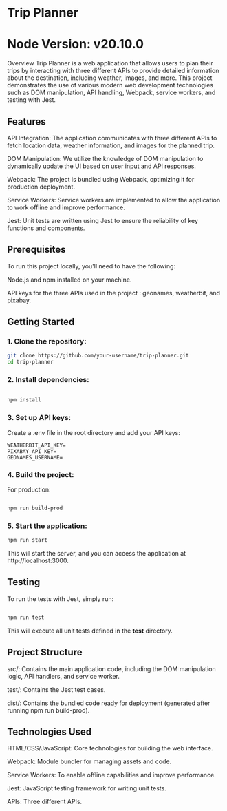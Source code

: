 
# Trip Planner
# Node Version: v20.10.0
Overview
Trip Planner is a web application that allows users to plan their trips by interacting with three different APIs to provide detailed information about the destination, including weather, images, and more. This project demonstrates the use of various modern web development technologies such as DOM manipulation, API handling, Webpack, service workers, and testing with Jest.

## Features
API Integration: The application communicates with three different APIs to fetch location data, weather information, and images for the planned trip.

DOM Manipulation: We utilize the knowledge of DOM manipulation to dynamically update the UI based on user input and API responses.

Webpack: The project is bundled using Webpack, optimizing it for production deployment.

Service Workers: Service workers are implemented to allow the application to work offline and improve performance.

Jest: Unit tests are written using Jest to ensure the reliability of key functions and components.

## Prerequisites
To run this project locally, you'll need to have the following:

Node.js and npm installed on your machine.

API keys for the three APIs used in the project : geonames, weatherbit, and pixabay.

## Getting Started
### 1. Clone the repository:
```bash
git clone https://github.com/your-username/trip-planner.git
cd trip-planner
```
### 2. Install dependencies:
```bash

npm install
```
### 3. Set up API keys:
Create a .env file in the root directory and add your API keys:

```
WEATHERBIT_API_KEY=
PIXABAY_API_KEY=
GEONAMES_USERNAME=
```
### 4. Build the project:
For production:

```bash

npm run build-prod
```
### 5. Start the application:
```bash
npm run start
```
This will start the server, and you can access the application at http://localhost:3000.

## Testing
To run the tests with Jest, simply run:

```bash

npm run test
```

This will execute all unit tests defined in the __test__ directory.

## Project Structure
src/: Contains the main application code, including the DOM manipulation logic, API handlers, and service worker.

test/: Contains the Jest test cases.

dist/: Contains the bundled code ready for deployment (generated after running npm run build-prod).

## Technologies Used
HTML/CSS/JavaScript: Core technologies for building the web interface.

Webpack: Module bundler for managing assets and code.

Service Workers: To enable offline capabilities and improve performance.

Jest: JavaScript testing framework for writing unit tests.

APIs: Three different APIs.
